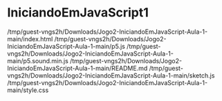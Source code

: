 # IniciandoEmJavaScript1
/tmp/guest-vngs2h/Downloads/Jogo2-IniciandoEmJavaScript-Aula-1-main/index.html /tmp/guest-vngs2h/Downloads/Jogo2-IniciandoEmJavaScript-Aula-1-main/p5.js /tmp/guest-vngs2h/Downloads/Jogo2-IniciandoEmJavaScript-Aula-1-main/p5.sound.min.js /tmp/guest-vngs2h/Downloads/Jogo2-IniciandoEmJavaScript-Aula-1-main/README.md /tmp/guest-vngs2h/Downloads/Jogo2-IniciandoEmJavaScript-Aula-1-main/sketch.js /tmp/guest-vngs2h/Downloads/Jogo2-IniciandoEmJavaScript-Aula-1-main/style.css
